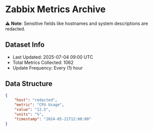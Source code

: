 # Zabbix Metrics Archive

⚠️ **Note**: Sensitive fields like hostnames and system descriptions are redacted.

## Dataset Info
- Last Updated: 2025-07-04 09:00 UTC
- Total Metrics Collected: 1062
- Update Frequency: Every (1) hour

## Data Structure
```json
{
    "host": "redacted",
    "metric": "CPU Usage",
    "value": "12.5",
    "units": "%",
    "timestamp": "2024-05-21T12:00:00"
}
```
